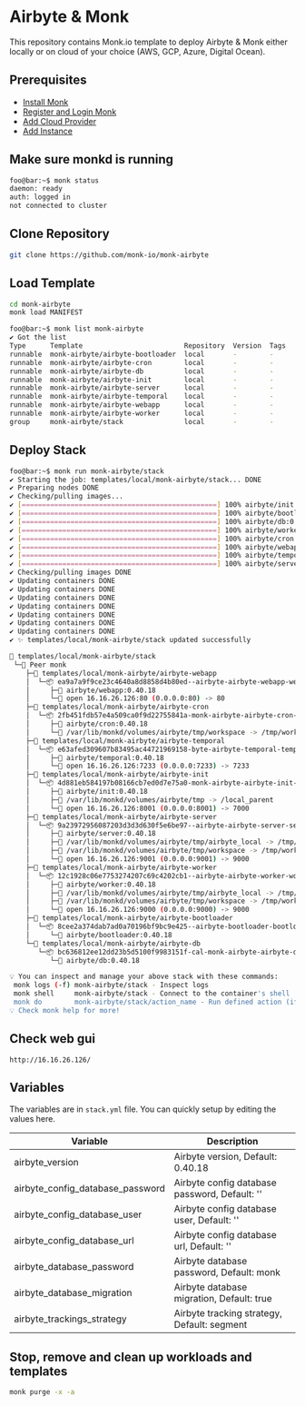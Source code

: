 # Airbyte & Monk

This repository contains Monk.io template to deploy Airbyte & Monk either locally or on cloud of your choice (AWS, GCP, Azure, Digital Ocean).

## Prerequisites

- [Install Monk](https://docs.monk.io/docs/get-monk)
- [Register and Login Monk](https://docs.monk.io/docs/acc-and-auth)
- [Add Cloud Provider](https://docs.monk.io/docs/cloud-provider)
- [Add Instance](https://docs.monk.io/docs/multi-cloud)

## Make sure monkd is running

```bash
foo@bar:~$ monk status
daemon: ready
auth: logged in
not connected to cluster
```

## Clone Repository

```bash
git clone https://github.com/monk-io/monk-airbyte
```

## Load Template

```bash
cd monk-airbyte
monk load MANIFEST
```

```bash
foo@bar:~$ monk list monk-airbyte
✔ Got the list
Type      Template                         Repository  Version  Tags
runnable  monk-airbyte/airbyte-bootloader  local       -        -
runnable  monk-airbyte/airbyte-cron        local       -        -
runnable  monk-airbyte/airbyte-db          local       -        -
runnable  monk-airbyte/airbyte-init        local       -        -
runnable  monk-airbyte/airbyte-server      local       -        -
runnable  monk-airbyte/airbyte-temporal    local       -        -
runnable  monk-airbyte/airbyte-webapp      local       -        -
runnable  monk-airbyte/airbyte-worker      local       -        -
group     monk-airbyte/stack               local       -        -
```

## Deploy Stack

```bash
foo@bar:~$ monk run monk-airbyte/stack
✔ Starting the job: templates/local/monk-airbyte/stack... DONE
✔ Preparing nodes DONE
✔ Checking/pulling images...
✔ [================================================] 100% airbyte/init:0.40.18 monk
✔ [================================================] 100% airbyte/bootloader:0.40.18 monk
✔ [================================================] 100% airbyte/db:0.40.18 monk
✔ [================================================] 100% airbyte/worker:0.40.18 monk
✔ [================================================] 100% airbyte/cron:0.40.18 monk
✔ [================================================] 100% airbyte/webapp:0.40.18 monk
✔ [================================================] 100% airbyte/temporal:0.40.18 monk
✔ [================================================] 100% airbyte/server:0.40.18 monk
✔ Checking/pulling images DONE
✔ Updating containers DONE
✔ Updating containers DONE
✔ Updating containers DONE
✔ Updating containers DONE
✔ Updating containers DONE
✔ Updating containers DONE
✔ Updating containers DONE
✔ ✨ templates/local/monk-airbyte/stack updated successfully

🔩 templates/local/monk-airbyte/stack
 └─🧊 Peer monk
    ├─🔩 templates/local/monk-airbyte/airbyte-webapp
    │  └─📦 ea9a7a9f9ce23c4640a8d8858d4b80ed--airbyte-airbyte-webapp-webapp
    │     ├─🧩 airbyte/webapp:0.40.18
    │     └─🔌 open 16.16.26.126:80 (0.0.0.0:80) -> 80
    ├─🔩 templates/local/monk-airbyte/airbyte-cron
    │  └─📦 2fb451fdb57e4a509ca0f9d22755841a-monk-airbyte-airbyte-cron-cron
    │     ├─🧩 airbyte/cron:0.40.18
    │     └─💾 /var/lib/monkd/volumes/airbyte/tmp/workspace -> /tmp/workspace
    ├─🔩 templates/local/monk-airbyte/airbyte-temporal
    │  └─📦 e63afed309607b83495ac44721969158-byte-airbyte-temporal-temporal
    │     ├─🧩 airbyte/temporal:0.40.18
    │     └─🔌 open 16.16.26.126:7233 (0.0.0.0:7233) -> 7233
    ├─🔩 templates/local/monk-airbyte/airbyte-init
    │  └─📦 4d881eb584197b08166cb7ed0d7e75a0-monk-airbyte-airbyte-init-init
    │     ├─🧩 airbyte/init:0.40.18
    │     ├─💾 /var/lib/monkd/volumes/airbyte/tmp -> /local_parent
    │     └─🔌 open 16.16.26.126:8001 (0.0.0.0:8001) -> 7000
    ├─🔩 templates/local/monk-airbyte/airbyte-server
    │  └─📦 9a23972956087203d3d3d630f5e6be97--airbyte-airbyte-server-server
    │     ├─🧩 airbyte/server:0.40.18
    │     ├─💾 /var/lib/monkd/volumes/airbyte/tmp/airbyte_local -> /tmp/airbyte_local
    │     ├─💾 /var/lib/monkd/volumes/airbyte/tmp/workspace -> /tmp/workspace
    │     └─🔌 open 16.16.26.126:9001 (0.0.0.0:9001) -> 9000
    ├─🔩 templates/local/monk-airbyte/airbyte-worker
    │  └─📦 12c1928c06e7753274207c69c4202cb1--airbyte-airbyte-worker-worker
    │     ├─🧩 airbyte/worker:0.40.18
    │     ├─💾 /var/lib/monkd/volumes/airbyte/tmp/airbyte_local -> /tmp/airbyte_local
    │     ├─💾 /var/lib/monkd/volumes/airbyte/tmp/workspace -> /tmp/workspace
    │     └─🔌 open 16.16.26.126:9000 (0.0.0.0:9000) -> 9000
    ├─🔩 templates/local/monk-airbyte/airbyte-bootloader
    │  └─📦 8cee2a374dab7ad0a70196bf9bc9e425--airbyte-bootloader-bootloader
    │     └─🧩 airbyte/bootloader:0.40.18
    └─🔩 templates/local/monk-airbyte/airbyte-db
       └─📦 bc636812ee12dd23b5d5100f9983151f-cal-monk-airbyte-airbyte-db-db
          └─🧩 airbyte/db:0.40.18

💡 You can inspect and manage your above stack with these commands:
 monk logs (-f) monk-airbyte/stack - Inspect logs
 monk shell     monk-airbyte/stack - Connect to the container's shell
 monk do        monk-airbyte/stack/action_name - Run defined action (if exists)
💡 Check monk help for more!
```

## Check web gui

`http://16.16.26.126/`

## Variables

The variables are in `stack.yml` file. You can quickly setup by editing the values here.

| Variable                         | Description                                   |
| -------------------------------- | --------------------------------------------- |
| airbyte_version                  | Airbyte version, Default: 0.40.18             |
| airbyte_config_database_password | Airbyte config database password, Default: '' |
| airbyte_config_database_user     | Airbyte config database user, Default: ''     |
| airbyte_config_database_url      | Airbyte config database url, Default: ''      |
| airbyte_database_password        | Airbyte database password, Default: monk      |
| airbyte_database_migration       | Airbyte database migration, Default: true     |
| airbyte_trackings_strategy       | Airbyte tracking strategy, Default: segment   |

## Stop, remove and clean up workloads and templates

```bash
monk purge -x -a
```
